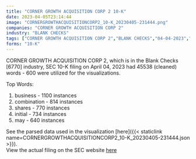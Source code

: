 ```yaml
---
title: "CORNER GROWTH ACQUISITION CORP 2 10-K"
date: 2023-04-05T23:14:44
image: "CORNERGROWTHACQUISITIONCORP2_10-K_20230405-231444.png"
companies: "CORNER GROWTH ACQUISITION CORP 2"
industry: "BLANK CHECKS"
tags: ["CORNER GROWTH ACQUISITION CORP 2","BLANK CHECKS","04-04-2023","10-K"]
forms: "10-K"
---
```

CORNER GROWTH ACQUISITION CORP 2, which is in the Blank Checks [6770] industry, SEC 10-K filing on April 04, 2023 had 45538 (cleaned) words - 600 were utilized for the visualizations.

Top Words:
1. business - 1100 instances
2. combination - 814 instances
3. shares - 770 instances
4. initial - 734 instances
5. may - 640 instances


See the parsed data used in the visualization [here]({{< staticlink name=CORNERGROWTHACQUISITIONCORP2_10-K_20230405-231444.json >}}).  
View the actual filing on the SEC website [here](https://www.sec.gov/Archives/edgar/data/1847513/0001410578-23-000614.txt)